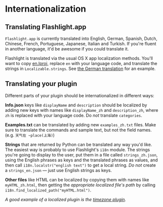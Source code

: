 # Internationalization


## Translating Flashlight.app

`Flashlight.app` is currently translated into English, German, Spanish, Dutch, Chinese, French, Portuguese, Japanese, Italian and Turkish. If you're fluent in another language, it'd be awesome if you could translate it.

Flashlight is translated via the usual OS X app localization methods. You'll want to copy [en.lproj](https://github.com/nate-parrott/Flashlight/tree/master/FlashlightApp/EasySIMBL/en.lproj), replace `en` with your language code, and translate the strings in `Localizable.strings`. See [the German translation](https://github.com/nate-parrott/Flashlight/blob/master/FlashlightApp/EasySIMBL/de.lproj/Localizable.strings) for an example.

## Translating your plugin

Different parts of your plugin should be internationalized in different ways:

**Info.json** keys like `displayName` and `description` should be localized by adding new keys with names like `displayName_zh` and `description_zh`, where `zh` is replaced with your language code. Do _not_ translate `categories`.

**Examples.txt** can be translated by adding new `examples_zh.txt` files. Make sure to translate the commands and sample text, but not the field names. (e.g. `天气在 ~place(上海)`)

**Strings** that are returned by Python can be translated any way you'd like. The easiest way is probably to use Flashlight's `i18n` module. The strings you're going to display to the user, put them in a file called `strings_zh.json`, using the English phrases as keys and the translated phrases as values, and then call `i18n.localstr("english text")` to get a local string. _Do not_ create a `strings_en.json` — just use English strings as keys.

**Other files** like HTML can be localized by copying them with names like `myHTML_zh.html`, then getting the _appropriate localized file's path_ by calling `i18n.find_localized_path("myHTML.html")`.

_A good example of a localized plugin is the [timezone plugin](https://github.com/nate-parrott/Flashlight/tree/master/PluginDirectories/1/timezone.bundle)._
